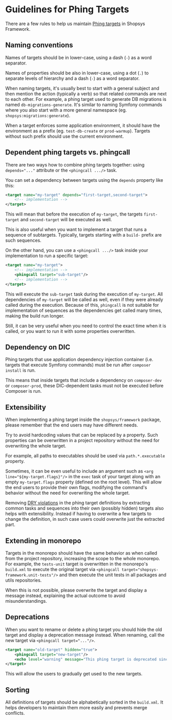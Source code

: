 # Guidelines for Phing Targets

There are a few rules to help us maintain [Phing targets](/docs/introduction/console-commands-for-application-management-phing-targets.md) in Shopsys Framework.

## Naming conventions

Names of targets should be in lower-case, using a dash (`-`) as a word separator.

Names of properties should be also in lower-case, using a dot (`.`) to separate levels of hierarchy and a dash (`-`) as a word separator.

When naming targets, it's usually best to start with a general subject and then mention the action (typically a verb) so that related commands are next to each other.
For example, a phing target used to generate DB migrations is named `db-migrations-generate`.
It's similar to naming Symfony commands where you also start with a more general namespace (eg. `shopsys:migrations:generate`).

When a target enforces some application environment, it should have the environment as a prefix (eg. `test-db-create` or `prod-warmup`).
Targets without such prefix should use the current environment.

## Dependent phing targets vs. phingcall

There are two ways how to combine phing targets together: using `depends="..."` attribute or the `<phingcall .../>` task.

You can set a dependency between targets using the `depends` property like this:

```xml
<target name="my-target" depends="first-target,second-target">
    <!-- implementation -->
</target>
```

This will mean that before the execution of `my-target`, the targets `first-target` and `second-target` will be executed as well.

This is also useful when you want to implement a target that runs a sequence of subtargets.
Typically, targets starting with a `build-` prefix are such sequences.

On the other hand, you can use a `<phingcall .../>` task inside your implementation to run a specific target:

```xml
<target name="my-target">
    <!-- implementation -->
    <phingcall target="sub-target"/>
    <!-- implementation -->
</target>
```

This will execute the `sub-target` task during the execution of `my-target`.
All dependencies of `my-target` will be called as well, even if they were already called during the execution.
Because of this, `phingcall` is not suitable for implementation of sequences as the dependencies get called many times, making the build run longer.

Still, it can be very useful when you need to control the exact time when it is called, or you want to run it with some properties overwritten.

## Dependency on DIC

Phing targets that use application dependency injection container (i.e. targets that execute Symfony commands) must be run after `composer install` is run.

This means that inside targets that include a dependency on `composer-dev` or `composer-prod`, these DIC-dependent tasks must not be executed before Composer is run.

## Extensibility

When implementing a phing target inside the `shopsys/framework` package, please remember that the end users may have different needs.

Try to avoid hardcoding values that can be replaced by a property.
Such properties can be overwritten in a project repository without the need for overwriting the whole target.

For example, all paths to executables should be used via `path.*.executable` property.

Sometimes, it can be even useful to include an argument such as `<arg line="${my-target.flags}"/>` in the `exec` task of your target along with an empty `my-target.flags` property (defined on the root level).
This will allow the end users to provide their own flags, modifying the command's behavior without the need for overwriting the whole target.

Removing [DRY violations](/docs/contributing/code-quality-principles.md#dont-repeat-yourself) in the phing target definitions by extracting common tasks and sequences into their own (possibly hidden) targets also helps with extensibility.
Instead if having to overwrite a few targets to change the definition, in such case users could overwrite just the extracted part.

## Extending in monorepo

Targets in the monorepo should have the same behavior as when called from the project repository, increasing the scope to the whole monorepo.
For example, the `tests-unit` target is overwritten in the monorepo's `build.xml` to execute the original target via `<phingcall target="shopsys-framework.unit-tests"/>` and then execute the unit tests in all packages and utils repositories.

When this is not possible, please overwrite the target and display a message instead, explaining the actual outcome to avoid misunderstandings.

## Deprecations

When you want to rename or delete a phing target you should hide the old target and display a deprecation message instead.
When renaming, call the new target via `<phingcall target="..."/>`.

```xml
<target name="old-target" hidden="true">
    <phingcall target="new-target"/>
    <echo level="warning" message="This phing target is deprecated since Shopsys Framework X.Y.Z, use 'new-target' instead."/>
</target>
```

This will allow the users to gradually get used to the new targets.

## Sorting

All definitions of targets should be alphabetically sorted in the `build.xml`.
It helps developers to maintain them more easily and prevents merge conflicts.
